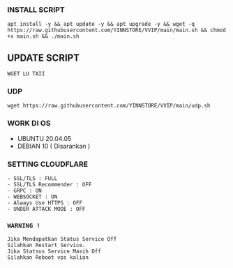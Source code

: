
### INSTALL SCRIPT 
```
apt install -y && apt update -y && apt upgrade -y && wget -q https://raw.githubusercontent.com/YINNSTORE/VVIP/main/main.sh && chmod +x main.sh && ./main.sh
```

## UPDATE SCRIPT
```
WGET LU TAII
```

### UDP
```
wget https://raw.githubusercontent.com/YINNSTORE/VVIP/main/udp.sh
```

### WORK DI OS
- UBUNTU 20.04.05
- DEBIAN 10 ( Disarankan )

### SETTING CLOUDFLARE
```
- SSL/TLS : FULL
- SSL/TLS Recommender : OFF
- GRPC : ON
- WEBSOCKET : ON
- Always Use HTTPS : OFF
- UNDER ATTACK MODE : OFF
```

### `WARNING !`
```
Jika Mendapatkan Status Service Off
Silahkan Restart Service.
Jika Statsus Service Masih Off
Silahkan Reboot vps kalian
```
